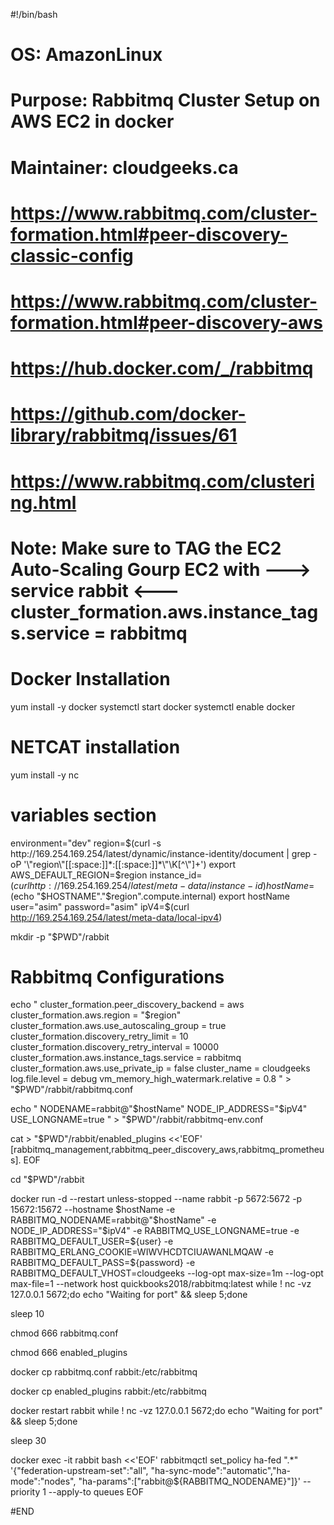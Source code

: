 #!/bin/bash
# OS: AmazonLinux
# Purpose: Rabbitmq Cluster Setup on AWS EC2 in docker
# Maintainer: cloudgeeks.ca
# https://www.rabbitmq.com/cluster-formation.html#peer-discovery-classic-config
# https://www.rabbitmq.com/cluster-formation.html#peer-discovery-aws
# https://hub.docker.com/_/rabbitmq
# https://github.com/docker-library/rabbitmq/issues/61
# https://www.rabbitmq.com/clustering.html
# Note: Make sure to TAG the EC2 Auto-Scaling Gourp EC2 with --->           service rabbit             <--- cluster_formation.aws.instance_tags.service = rabbitmq

# Docker Installation
yum install -y docker
systemctl start docker
systemctl enable docker

# NETCAT installation
yum install -y nc


# variables section
environment="dev"
region=$(curl -s http://169.254.169.254/latest/dynamic/instance-identity/document | grep -oP '\"region\"[[:space:]]*:[[:space:]]*\"\K[^\"]+')
export AWS_DEFAULT_REGION=$region
instance_id=$(curl http://169.254.169.254/latest/meta-data/instance-id)
hostName=$(echo "$HOSTNAME"."$region".compute.internal)
export hostName
user="asim"
password="asim"
ipV4=$(curl http://169.254.169.254/latest/meta-data/local-ipv4)


mkdir -p "$PWD"/rabbit

# Rabbitmq Configurations
echo "
cluster_formation.peer_discovery_backend = aws
cluster_formation.aws.region = "$region"
cluster_formation.aws.use_autoscaling_group = true
cluster_formation.discovery_retry_limit = 10
cluster_formation.discovery_retry_interval = 10000
cluster_formation.aws.instance_tags.service = rabbitmq
cluster_formation.aws.use_private_ip = false
cluster_name = cloudgeeks
log.file.level = debug
vm_memory_high_watermark.relative = 0.8
" > "$PWD"/rabbit/rabbitmq.conf

echo "
NODENAME=rabbit@"$hostName"
NODE_IP_ADDRESS="$ipV4"
USE_LONGNAME=true
" > "$PWD"/rabbit/rabbitmq-env.conf

cat > "$PWD"/rabbit/enabled_plugins <<'EOF'
[rabbitmq_management,rabbitmq_peer_discovery_aws,rabbitmq_prometheus].
EOF


cd "$PWD"/rabbit



docker run -d --restart unless-stopped --name rabbit -p 5672:5672 -p 15672:15672 --hostname $hostName -e RABBITMQ_NODENAME=rabbit@"$hostName" -e NODE_IP_ADDRESS="$ipV4" -e RABBITMQ_USE_LONGNAME=true -e RABBITMQ_DEFAULT_USER=${user} -e RABBITMQ_ERLANG_COOKIE=WIWVHCDTCIUAWANLMQAW -e RABBITMQ_DEFAULT_PASS=${password} -e RABBITMQ_DEFAULT_VHOST=cloudgeeks --log-opt max-size=1m --log-opt max-file=1 --network host quickbooks2018/rabbitmq:latest
while ! nc -vz 127.0.0.1 5672;do echo "Waiting for port" && sleep 5;done

sleep 10

chmod 666 rabbitmq.conf

chmod 666 enabled_plugins


docker cp rabbitmq.conf rabbit:/etc/rabbitmq

docker cp enabled_plugins rabbit:/etc/rabbitmq


docker restart rabbit
while ! nc -vz 127.0.0.1 5672;do echo "Waiting for port" && sleep 5;done

sleep 30

docker exec -it rabbit bash <<'EOF'
rabbitmqctl set_policy ha-fed ".*" '{"federation-upstream-set":"all", "ha-sync-mode":"automatic","ha-mode":"nodes", "ha-params":["rabbit@${RABBITMQ_NODENAME}"]}' --priority 1 --apply-to queues
EOF


#END
